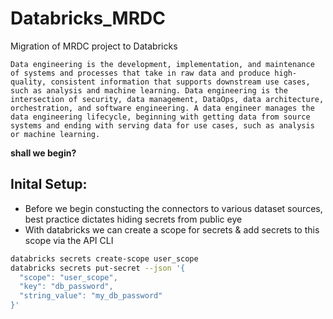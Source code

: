 # Databricks_MRDC
Migration of MRDC project to Databricks

```
Data engineering is the development, implementation, and maintenance of systems and processes that take in raw data and produce high-quality, consistent information that supports downstream use cases, such as analysis and machine learning. Data engineering is the intersection of security, data management, DataOps, data architecture, orchestration, and software engineering. A data engineer manages the data engineering lifecycle, beginning with getting data from source systems and ending with serving data for use cases, such as analysis or machine learning.
```

**shall we begin?**

## Inital Setup:

- Before we begin constucting the connectors to various dataset sources, best practice dictates hiding secrets from public eye
- With databricks we can create a scope for secrets & add secrets to this scope via the API CLI

``` bash
databricks secrets create-scope user_scope
databricks secrets put-secret --json '{
  "scope": "user_scope",
  "key": "db_password",
  "string_value": "my_db_password"
}'

```

